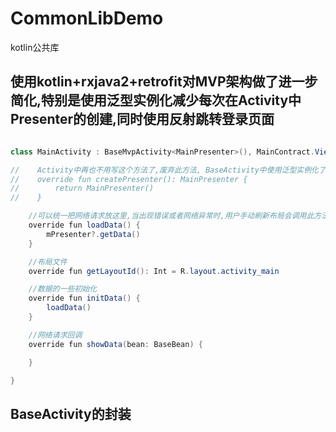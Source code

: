 # CommonLibDemo
kotlin公共库

## 使用kotlin+rxjava2+retrofit对MVP架构做了进一步简化,特别是使用泛型实例化减少每次在Activity中Presenter的创建,同时使用反射跳转登录页面

```java

class MainActivity : BaseMvpActivity<MainPresenter>(), MainContract.View {

//    Activity中再也不用写这个方法了,废弃此方法, BaseActivity中使用泛型实例化了P,简化了代码
//    override fun createPresenter(): MainPresenter {
//        return MainPresenter()
//    }

    //可以统一把网络请求放这里,当出现错误或者网络异常时,用户手动刷新布局会调用此方法
    override fun loadData() {
        mPresenter?.getData()
    }

    //布局文件
    override fun getLayoutId(): Int = R.layout.activity_main

    //数据的一些初始化
    override fun initData() {
        loadData()
    }

    //网络请求回调
    override fun showData(bean: BaseBean) {

    }

}
```

## BaseActivity的封装





